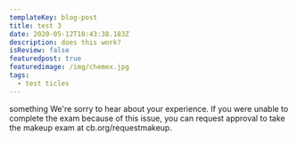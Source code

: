 ```yaml
---
templateKey: blog-post
title: test 3
date: 2020-05-12T10:43:38.183Z
description: does this work?
isReview: false
featuredpost: true
featuredimage: /img/chemex.jpg
tags:
  - test ticles
---
```

something We're sorry to hear about your experience. If you were unable to complete the exam because of this issue, you can request approval to take the makeup exam at cb.org/requestmakeup.